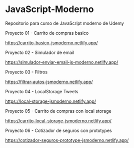 # JavaScript-Moderno
Repositorio para curso de JavaScript moderno  de Udemy



Proyecto 01 - Carrito de compras basico 

https://carrito-basico-jsmoderno.netlify.app/

Proyecto 02 - Simulador de email

https://simulador-enviar-email-js-moderno.netlify.app/

Proyecto 03 - Filtros

https://filtrar-autos-jsmoderno.netlify.app/

Proyecto 04 - LocalStorage Tweets

https://local-storage-jsmoderno.netlify.app/

Proyecto 05 - Carrito de compras con local storage

https://carrito-local-storage-jsmoderno.netlify.app/

Proyecto 06 - Cotizador de seguros con prototypes

https://cotizador-seguros-prototype-jsmoderno.netlify.app/

